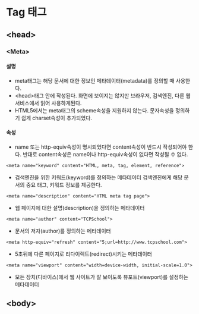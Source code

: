 # Tag 태그

## &lt;head&gt;

### &lt;Meta&gt;

#### 설명

* meta태그는 해당 문서에 대한 정보인 메타데이터\(metadata\)를 정의할 때 사용한다.
* &lt;head&gt;태그 안에 작성된다. 화면에 보이지는 않지만 브라우저, 검색엔진, 다른 웹 서비스에서 읽어 사용하게된다.
* HTML5에서는 meta태그의 scheme속성을 지원하지 않는다. 문자속성을 정의하기 쉽게 charset속성이 추가되었다.

#### 속성

* name 또는 http-equiv속성이 명시되었다면 content속성이 반드시 작성되어야 한다. 반대로 content속성은 name이나 http-equiv속성이 없다면 작성될 수 없다.

```markup
<meta name="keyword" content="HTML, meta, tag, element, reference">
```

* 검색엔진을 위한 키워드\(keyword\)를 정의하는 메타데이터 검색엔진에게 해당 문서의 중요 태그, 키워드 정보를 제공한다.

```markup
<meta name="description" content="HTML meta tag page">
```

* 웹 페이지에 대한 설명\(description\)을 정의하는 메타데이터

```markup
<meta name="author" content="TCPSchool">
```

* 문서의 저자\(author\)를 정의하는 메타데이터

```markup
<meta http-equiv="refresh" content="5;url=http://www.tcpschool.com">
```

* 5초뒤에 다른 페이지로 리다이렉트\(redirect\)시키는 메타데이터

```markup
<meta name="viewport" content="width=device-width, initial-scale=1.0">
```

* 모든 장치\(디바이스\)에서 웹 사이트가 잘 보이도록 뷰포트\(viewport\)를 설정하는 메타데이터

## &lt;body&gt;

